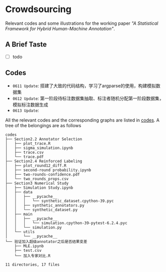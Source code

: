 # Crowdsourcing

Relevant codes and some illustrations for the working paper *"A Statistical Framework for Hybrid
Human-Machine Annotation"*.

## A Brief Taste

- [ ] todo

## Codes

- `0611 Update`: 搭建了大致的代码结构，学习了argparse的使用，构建模拟数据集
- `0612 Update`: 第一阶段待标注数据集抽取、标注者随机分配第一阶段数据集，模拟标注数据生成
- `0613 Update`: 


All the relevant codes and the corresponding graphs are listed in [codes](./codes/). A tree of the belongings are as follows

```
codes
├── Section2.2 Annotator Selection
│   ├── plot_trace.R
│   ├── sigma_simulation.ipynb
│   ├── trace.csv
│   └── trace.pdf
├── Section2.4 Reinforced Labeling
│   ├── plot_round12_diff.R
│   ├── second-round probability.ipynb
│   ├── two-rounds-confidence.pdf
│   └── two_rounds_props.csv
├── Section3 Numerical Study
│   ├── Simulation Study.ipynb
│   ├── data
│   │   ├── __pycache__
│   │   │   └── synthetic_dataset.cpython-39.pyc
│   │   ├── synthetic_annotators.py
│   │   └── synthetic_dataset.py
│   ├── main
│   │   ├── __pycache__
│   │   │   └── simulation.cpython-39-pytest-6.2.4.pyc
│   │   └── simulation.py
│   └── utils
│       └── __pycache__
└── 验证加入超级annotator之后是否结果变差
    ├── MLE.ipynb
    ├── test.csv
    └── 加入专家对比.R

11 directories, 17 files
